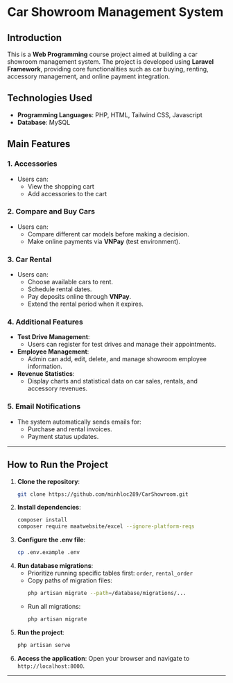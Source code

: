 # Car Showroom Management System

## Introduction

This is a **Web Programming** course project aimed at building a car showroom management system. The project is developed using **Laravel Framework**, providing core functionalities such as car buying, renting, accessory management, and online payment integration.

## Technologies Used

- **Programming Languages**: PHP, HTML, Tailwind CSS, Javascript
- **Database**: MySQL

## Main Features

### 1. Accessories

- Users can:
  - View the shopping cart
  - Add accessories to the cart

### 2. Compare and Buy Cars

- Users can:
  - Compare different car models before making a decision.
  - Make online payments via **VNPay** (test environment).

### 3. Car Rental

- Users can:
  - Choose available cars to rent.
  - Schedule rental dates.
  - Pay deposits online through **VNPay**.
  - Extend the rental period when it expires.

### 4. Additional Features

- **Test Drive Management**:
  - Users can register for test drives and manage their appointments.
- **Employee Management**:
  - Admin can add, edit, delete, and manage showroom employee information.
- **Revenue Statistics**:
  - Display charts and statistical data on car sales, rentals, and accessory revenues.

### 5. Email Notifications

- The system automatically sends emails for:
  - Purchase and rental invoices.
  - Payment status updates.

---

## How to Run the Project

1. **Clone the repository**:
   ```bash
   git clone https://github.com/minhloc289/CarShowroom.git
   ```
2. **Install dependencies**:
   ```bash
   composer install
   composer require maatwebsite/excel --ignore-platform-reqs
   ```
3. **Configure the .env file**:
   ```bash
   cp .env.example .env
   ```
4. **Run database migrations**:
   - Prioritize running specific tables first: `order`, `rental_order`
   - Copy paths of migration files:
     ```bash
     php artisan migrate --path=/database/migrations/...
     ```
   - Run all migrations:
     ```bash
     php artisan migrate
     ```
5. **Run the project**:
   ```bash
   php artisan serve
   ```
6. **Access the application**:
   Open your browser and navigate to `http://localhost:8000`.

---


